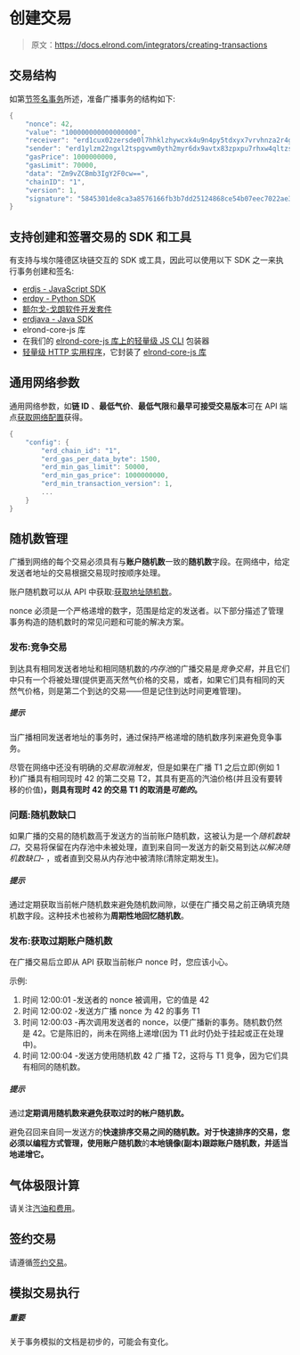 # 创建交易

> 原文：<https://docs.elrond.com/integrators/creating-transactions>

 ## **交易结构**

如第[节签名事务](/developers/signing-transactions/signing-transactions)所述，准备广播事务的结构如下:

```rust
{
    "nonce": 42,
    "value": "100000000000000000",
    "receiver": "erd1cux02zersde0l7hhklzhywcxk4u9n4py5tdxyx7vrvhnza2r4gmq4vw35r",
    "sender": "erd1ylzm22ngxl2tspgvwm0yth2myr6dx9avtx83zpxpu7rhxw4qltzs9tmjm9",
    "gasPrice": 1000000000,
    "gasLimit": 70000,
    "data": "Zm9vZCBmb3IgY2F0cw==",
    "chainID": "1",
    "version": 1,
    "signature": "5845301de8ca3a8576166fb3b7dd25124868ce54b07eec7022ae3ffd8d4629540dbb7d0ceed9455a259695e2665db614828728d0f9b0fb1cc46c07dd669d2f0e"
} 
```

## **支持创建和签署交易的 SDK 和工具**

有支持与埃尔隆德区块链交互的 SDK 或工具，因此可以使用以下 SDK 之一来执行事务创建和签名:

*   [erdjs - JavaScript SDK](/sdk-and-tools/erdjs)
*   [erdpy - Python SDK](/sdk-and-tools/erdpy/erdpy)
*   [额尔戈-戈朗软件开发套件](/sdk-and-tools/erdgo)
*   [erdjava - Java SDK](/sdk-and-tools/erdjava)
*   elrond-core-js 库
*   在我们的 [elrond-core-js 库上的轻量级 JS CLI](https://github.com/ElrondNetwork/elrond-core-js) 包装器
*   [轻量级 HTTP 实用程序](https://github.com/ElrondNetwork/erdwalletjs-http)，它封装了 [elrond-core-js 库](https://github.com/ElrondNetwork/elrond-core-js)

## **通用网络参数**

通用网络参数，如**链 ID** 、**最低气价**、**最低气限**和**最早可接受交易版本**可在 API 端点[获取网络配置](/sdk-and-tools/rest-api/network#get-network-configuration)获得。

```rust
{
    "config": {
        "erd_chain_id": "1",
        "erd_gas_per_data_byte": 1500,
        "erd_min_gas_limit": 50000,
        "erd_min_gas_price": 1000000000,
        "erd_min_transaction_version": 1,
        ...
    }
} 
```

## **随机数管理**

广播到网络的每个交易必须具有与**账户随机数**一致的**随机数**字段。在网络中，给定发送者地址的交易根据交易现时按顺序处理。

账户随机数可以从 API 中获取:[获取地址随机数](/sdk-and-tools/rest-api/addresses#span-classbadge-badge-primarygetspan-get-address-nonce)。

nonce 必须是一个严格递增的数字，范围是给定的发送者。以下部分描述了管理事务构造的随机数时的常见问题和可能的解决方案。

### **发布:竞争交易**

到达具有相同发送者地址和相同随机数的*内存池*的广播交易是*竞争交易*，并且它们中只有一个将被处理(提供更高天然气价格的交易，或者，如果它们具有相同的天然气价格，则是第二个到达的交易——但是记住到达时间更难管理)。

##### 提示

当广播相同发送者地址的事务时，通过保持严格递增的随机数序列来避免竞争事务。

尽管在网络中还没有明确的*交易取消触发*，但是如果在广播 T1 之后立即(例如 1 秒)广播具有相同现时 42 的第二交易 T2，其具有更高的汽油价格(并且没有要转移的价值)**，则具有现时 42 的交易 T1 的取消是*可能的*。**

### **问题:随机数缺口**

如果广播的交易的随机数高于发送方的当前账户随机数，这被认为是一个*随机数缺口*，交易将保留在内存池中未被处理，直到来自同一发送方的新交易到达*以解决随机数缺口-* ，或者直到交易从内存池中被清除(清除定期发生)。

##### 提示

通过定期获取当前帐户随机数来避免随机数间隙，以便在广播交易之前正确填充随机数字段。这种技术也被称为**周期性地回忆随机数**。

### **发布:获取过期账户随机数**

在广播交易后立即从 API 获取当前帐户 nonce 时，您应该小心。

示例:

1.  时间 12:00:01 -发送者的 nonce 被调用，它的值是 42
2.  时间 12:00:02 -发送方广播 nonce 为 42 的事务 T1
3.  时间 12:00:03 -再次调用发送者的 nonce，以便广播新的事务。随机数仍然是 42。它是陈旧的，尚未在网络上递增(因为 T1 此时仍处于挂起或正在处理中)。
4.  时间 12:00:04 -发送方使用随机数 42 广播 T2，这将与 T1 竞争，因为它们具有相同的随机数。

##### 提示

通过**定期调用随机数来避免获取过时的帐户随机数。**

避免召回来自同一发送方的**快速排序交易之间的随机数。对于快速排序的交易，您必须以编程方式管理，使用账户随机数**的**本地镜像(副本)跟踪账户随机数，并适当地递增它。**

## **气体极限计算**

请关注[汽油和费用](/developers/gas-and-fees/overview/)。

## **签约交易**

请遵循[签约交易](/developers/signing-transactions/signing-transactions)。

## **模拟交易执行**

##### 重要

关于事务模拟的文档是初步的，可能会有变化。